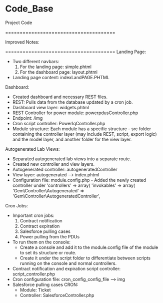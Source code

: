 # Code_Base
Project Code

======================================

Improved Notes:

======================================
Landing Page:
- Two different navbars: 
  1. For the landing page: simple.phtml
  2. For the dashboard page: layout.phtml
- Landing page content: indexLandPAGE.PHTML

Dashboard:
- Created dashboard and necessary REST files.
- REST: Pulls data from the database updated by a cron job.
- Dashboard view layer: widgets.phtml
- REST Controller for power module: powerpdusController.php
- Endpoint: /img
- Cron script controller: PowerIqController.php
- Module structure: Each module has a specific structure - src folder containing the controller layer (may include REST, script, export logic) and the model layer, and another folder for the view layer.

Autogenerated Lab Views:
- Separated autogenerated lab views into a separate route.
- Created new controller and view layers.
- Autogenerated controller: autogeneratedController
- View layer: autogenerated --> index.phtml
- Configuration file: module.config.php - Added the newly created controller under 'controllers' => array( 'invokables' => array( 'Gem\Controller\Autogenerated' => 'Gem\Controller\AutogeneratedController',

Cron Jobs:
- Important cron jobs:
  1. Contract notification
  2. Contract expiration
  3. Salesforce pulling cases
  4. Power pulling from the PDUs
- To run them on the console:
  - Create a console and add it to the module.config file of the module to set its structure or route.
  - Create it under the script folder to differentiate between scripts running on the console and normal controllers.
- Contract notification and expiration script controller: script_controller.php
- Cron configuration file: cron_config_config_file --> img
- Salesforce pulling cases CRON:
  - Module: Ticket
  - Controller: SalesforceController.php
